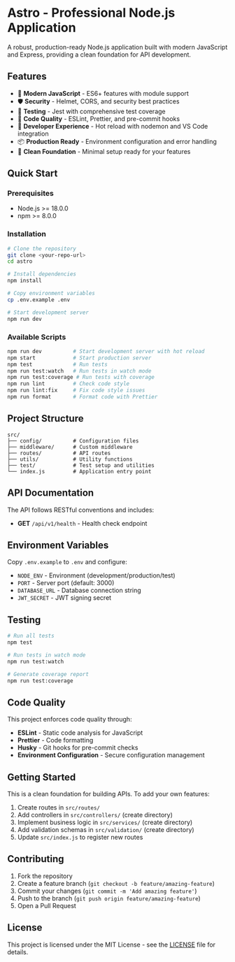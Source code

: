 # Astro - Professional Node.js Application

A robust, production-ready Node.js application built with modern JavaScript and Express, providing a clean foundation for API development.

## Features

- 🚀 **Modern JavaScript** - ES6+ features with module support
- 🛡️ **Security** - Helmet, CORS, and security best practices
- 🧪 **Testing** - Jest with comprehensive test coverage
- 📝 **Code Quality** - ESLint, Prettier, and pre-commit hooks
- 🔧 **Developer Experience** - Hot reload with nodemon and VS Code integration
- 📦 **Production Ready** - Environment configuration and error handling
- 🎯 **Clean Foundation** - Minimal setup ready for your features

## Quick Start

### Prerequisites

- Node.js >= 18.0.0
- npm >= 8.0.0

### Installation

```bash
# Clone the repository
git clone <your-repo-url>
cd astro

# Install dependencies
npm install

# Copy environment variables
cp .env.example .env

# Start development server
npm run dev
```

### Available Scripts

```bash
npm run dev          # Start development server with hot reload
npm start            # Start production server
npm test             # Run tests
npm run test:watch   # Run tests in watch mode
npm run test:coverage # Run tests with coverage
npm run lint         # Check code style
npm run lint:fix     # Fix code style issues
npm run format       # Format code with Prettier
```

## Project Structure

```
src/
├── config/          # Configuration files
├── middleware/      # Custom middleware
├── routes/          # API routes
├── utils/           # Utility functions
├── test/            # Test setup and utilities
└── index.js         # Application entry point
```

## API Documentation

The API follows RESTful conventions and includes:

- **GET** `/api/v1/health` - Health check endpoint

## Environment Variables

Copy `.env.example` to `.env` and configure:

- `NODE_ENV` - Environment (development/production/test)
- `PORT` - Server port (default: 3000)
- `DATABASE_URL` - Database connection string
- `JWT_SECRET` - JWT signing secret

## Testing

```bash
# Run all tests
npm test

# Run tests in watch mode
npm run test:watch

# Generate coverage report
npm run test:coverage
```

## Code Quality

This project enforces code quality through:

- **ESLint** - Static code analysis for JavaScript
- **Prettier** - Code formatting
- **Husky** - Git hooks for pre-commit checks
- **Environment Configuration** - Secure configuration management

## Getting Started

This is a clean foundation for building APIs. To add your own features:

1. Create routes in `src/routes/`
2. Add controllers in `src/controllers/` (create directory)
3. Implement business logic in `src/services/` (create directory)
4. Add validation schemas in `src/validation/` (create directory)
5. Update `src/index.js` to register new routes

## Contributing

1. Fork the repository
2. Create a feature branch (`git checkout -b feature/amazing-feature`)
3. Commit your changes (`git commit -m 'Add amazing feature'`)
4. Push to the branch (`git push origin feature/amazing-feature`)
5. Open a Pull Request

## License

This project is licensed under the MIT License - see the [LICENSE](LICENSE) file for details.
